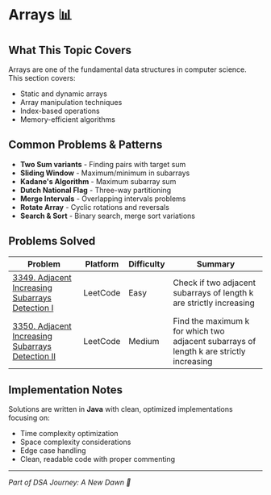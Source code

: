 # Arrays 📊

## What This Topic Covers
Arrays are one of the fundamental data structures in computer science. This section covers:
- Static and dynamic arrays
- Array manipulation techniques
- Index-based operations
- Memory-efficient algorithms

## Common Problems & Patterns
- **Two Sum variants** - Finding pairs with target sum
- **Sliding Window** - Maximum/minimum in subarrays
- **Kadane's Algorithm** - Maximum subarray sum
- **Dutch National Flag** - Three-way partitioning
- **Merge Intervals** - Overlapping intervals problems
- **Rotate Array** - Cyclic rotations and reversals
- **Search & Sort** - Binary search, merge sort variations

## Problems Solved

| Problem | Platform | Difficulty | Summary |
|---------|----------|------------|----------|
| [3349. Adjacent Increasing Subarrays Detection I](./AdjacentIncreasingSubarrays.java) | LeetCode | Easy | Check if two adjacent subarrays of length k are strictly increasing |
| [3350. Adjacent Increasing Subarrays Detection II](./AdjacentIncreasingSubarraysII.java) | LeetCode | Medium | Find the maximum k for which two adjacent subarrays of length k are strictly increasing |

## Implementation Notes
Solutions are written in **Java** with clean, optimized implementations focusing on:
- Time complexity optimization
- Space complexity considerations  
- Edge case handling
- Clean, readable code with proper commenting

---
*Part of DSA Journey: A New Dawn 🌅*
